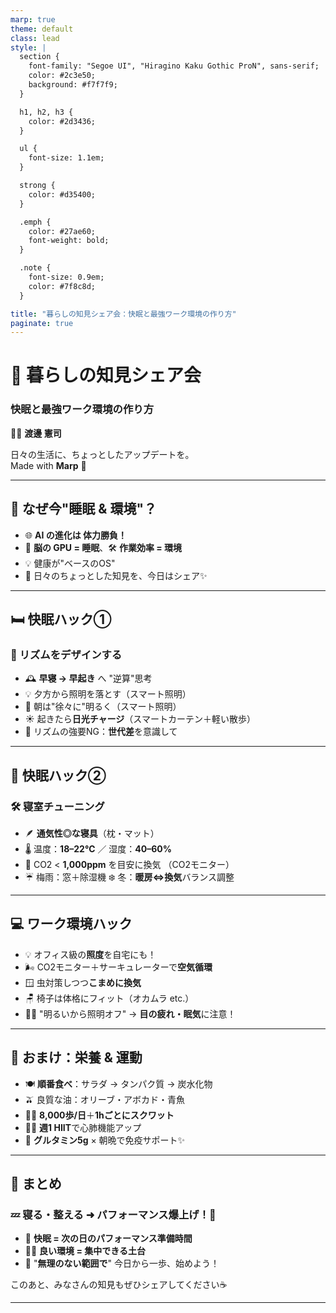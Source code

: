 ```yaml
---
marp: true
theme: default
class: lead
style: |
  section {
    font-family: "Segoe UI", "Hiragino Kaku Gothic ProN", sans-serif;
    color: #2c3e50;
    background: #f7f7f9;
  }

  h1, h2, h3 {
    color: #2d3436;
  }

  ul {
    font-size: 1.1em;
  }

  strong {
    color: #d35400;
  }

  .emph {
    color: #27ae60;
    font-weight: bold;
  }

  .note {
    font-size: 0.9em;
    color: #7f8c8d;
  }

title: "暮らしの知見シェア会：快眠と最強ワーク環境の作り方"
paginate: true
---
```


<!-- cover -->
# 🌿 暮らしの知見シェア会  
### 快眠と最強ワーク環境の作り方  

🧑‍💼 **渡邊 憲司**  

<div class="note">日々の生活に、ちょっとしたアップデートを。 </div>
<div class="note">Made with <strong>Marp</strong> 🎨</div>

---

## 🧠 なぜ今"睡眠 & 環境"？  

- 🌐 **AI の進化は 体力勝負！**  
- 🛌 **脳の GPU = 睡眠**、🛠️ **作業効率 = 環境**  
- 💡 健康が"ベースのOS"  
- 🤝 日々のちょっとした知見を、今日はシェア✨

---

## 🛏️ 快眠ハック①  
### 🌙 リズムをデザインする

- 🕰️ **早寝 → 早起き** へ "逆算"思考  
- 💡 夕方から照明を落とす（スマート照明）  
- 🌅 朝は"徐々に"明るく（スマート照明）  
- ☀️ 起きたら**日光チャージ**（スマートカーテン＋軽い散歩）  
- 🚫 リズムの強要NG：**世代差**を意識して

---

## 🛌 快眠ハック②  
### 🛠️ 寝室チューニング

- 🪶 **通気性◎な寝具**（枕・マット）  
- 🌡️ 温度：**18–22℃** ／ 湿度：**40–60%**  
- 💨 CO2 < **1,000ppm** を目安に換気  （CO2モニター）
- ☔ 梅雨：窓＋除湿機 ❄️ 冬：**暖房⇔換気**バランス調整

---

## 💻 ワーク環境ハック  

- 💡 オフィス級の**照度**を自宅にも！  
- 🌬️ CO2モニター＋サーキュレーターで**空気循環**  
- 🪟 虫対策しつつ**こまめに換気**  
- 🪑 椅子は体格にフィット（オカムラ etc.）  
- 😵‍💫 "明るいから照明オフ" → **目の疲れ・眠気**に注意！

---

## 🥗 おまけ：栄養 & 運動  

- 🍽️ **順番食べ**：サラダ → タンパク質 → 炭水化物  
- 🫒 良質な油：オリーブ・アボカド・青魚  
- 🚶‍♂️ **8,000歩/日**＋**1hごとにスクワット**  
- 🏃‍♀️ **週1 HIIT**で心肺機能アップ  
- 💪 **グルタミン5g** × 朝晩で免疫サポート✨

---

## 🧾 まとめ  

### 💤 寝る・整える ➜ パフォーマンス爆上げ！🚀  

- 🛌 **快眠 = 次の日のパフォーマンス準備時間**  
- 🧘‍♀️ **良い環境 = 集中できる土台**  
- 👣 "**無理のない範囲で**" 今日から一歩、始めよう！

<div class="note">このあと、みなさんの知見もぜひシェアしてください☕</div>

---
